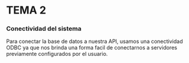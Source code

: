 # TEMA 2

### Conectividad del sistema

Para conectar la base de datos a nuestra API, usamos una conectividad ODBC ya que nos brinda una forma facil de conectarnos a servidores previamente configurados por el usuario.
